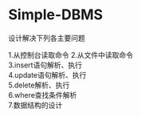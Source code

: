 # Simple-DBMS

设计解决下列各主要问题

1.从控制台读取命令 
2.从文件中读取命令  
3.insert语句解析、执行   
4.update语句解析、执行     
5.delete解析、执行  
6.where查找条件解析  
7.数据结构的设计

